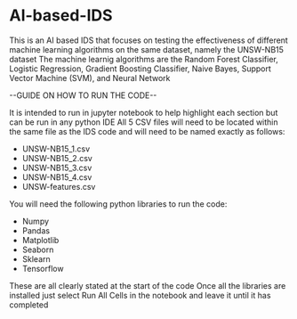 # AI-based-IDS
This is an AI based IDS that focuses on testing the effectiveness of different machine learning algorithms on the same dataset, namely the UNSW-NB15 dataset
The machine learnig algorithms are the Random Forest Classifier, Logistic Regression, Gradient Boosting Classifier, Naive Bayes, Support Vector Machine (SVM), and Neural Network

--GUIDE ON HOW TO RUN THE CODE--

It is intended to run in jupyter notebook to help highlight each section but can be run in any python IDE
All 5 CSV files will need to be located within the same file as the IDS code and will need to be named exactly as follows:

- UNSW-NB15_1.csv
- UNSW-NB15_2.csv
- UNSW-NB15_3.csv
- UNSW-NB15_4.csv
- UNSW-features.csv

You will need the following python libraries to run the code:

- Numpy
- Pandas
- Matplotlib
- Seaborn
- Sklearn
- Tensorflow

These are all clearly stated at the start of the code
Once all the libraries are installed just select Run All Cells in the notebook and leave it until it has completed
